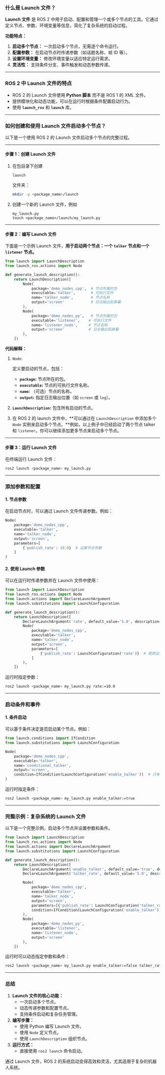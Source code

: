 ### **什么是 Launch 文件？**

**Launch 文件** 是 ROS 2 中用于启动、配置和管理一个或多个节点的工具。它通过定义节点、参数、环境变量等信息，简化了复杂系统的启动过程。

**功能特点：**

1. **启动多个节点：** 一次启动多个节点，无需逐个命令运行。
2. **配置参数：** 在启动节点时传递参数（如话题名称、帧 ID 等）。
3. **设置环境变量：** 修改环境变量以适应特定运行需求。
4. **灵活性：** 支持条件分支、事件触发和动态参数传递。

------

### **ROS 2 中 Launch 文件的特点**

- ROS 2 的 Launch 文件使用 **Python 脚本** 而不是 ROS 1 的 XML 文件。
- 提供模块化和动态功能，可以在运行时根据条件配置启动行为。
- 使用 **`launch_ros`** 和 **`launch`** 库。

------

### **如何创建和使用 Launch 文件启动多个节点？**

以下是一个使用 ROS 2 的 Launch 文件启动多个节点的完整过程。

------

#### **步骤 1：创建 Launch 文件**

1. 在包目录下创建 

   ```
   launch
   ```

    文件夹：

   ```bash
   mkdir -p <package_name>/launch
   ```

2. 创建一个新的 Launch 文件，例如 

   ```
   my_launch.py
   touch <package_name>/launch/my_launch.py
   ```

   

------

#### **步骤 2：编写 Launch 文件**

下面是一个示例 Launch 文件，**用于启动两个节点：一个 `talker` 节点和一个 `listener` 节点。**

```python
from launch import LaunchDescription
from launch_ros.actions import Node

def generate_launch_description():
    return LaunchDescription([
        Node(
            package='demo_nodes_cpp',  # 节点所属的包
            executable='talker',       # 可执行文件
            name='talker_node',        # 节点名称
            output='screen'            # 日志输出到屏幕
        ),
        Node(
            package='demo_nodes_py',   # 节点所属的包
            executable='listener',    # 可执行文件
            name='listener_node',     # 节点名称
            output='screen'           # 日志输出到屏幕
        ),
    ])
```

**代码解释：**

1. `Node`:

    定义要启动的节点，包括：

   - **`package`:** 节点所在的包。
   - **`executable`:** 节点的可执行文件名称。
   - **`name`:** （可选）节点的名称。
   - **`output`:** 指定日志输出位置（如 `screen` 或 `log`）。

2. **`LaunchDescription`:** 包含所有启动的节点。

3. 在 ROS 2 的 launch 文件中，**可以通过在 `LaunchDescription` 中添加多个 `Node` 实例来启动多个节点。**例如，以上例子中已经启动了两个节点 talker 和 `listener`。你可以继续添加更多节点来启动多个节点。

------

#### **步骤 3：运行 Launch 文件**

在终端运行 Launch 文件：

```bash
ros2 launch <package_name> my_launch.py
```

------

### **添加参数和配置**

#### **1. 节点参数**

在启动节点时，可以通过 Launch 文件传递参数。例如：

```python
Node(
    package='demo_nodes_cpp',
    executable='talker',
    name='talker_node',
    output='screen',
    parameters=[
        {'publish_rate': 10.0}  # 设置节点参数
    ]
)
```

#### **2. 使用 Launch 参数**

可以在运行时传递参数并在 Launch 文件中使用：

```python
from launch import LaunchDescription
from launch_ros.actions import Node
from launch.actions import DeclareLaunchArgument
from launch.substitutions import LaunchConfiguration

def generate_launch_description():
    return LaunchDescription([
        DeclareLaunchArgument('rate', default_value='5.0', description='Publish rate'),
        Node(
            package='demo_nodes_cpp',
            executable='talker',
            name='talker_node',
            output='screen',
            parameters=[
                {'publish_rate': LaunchConfiguration('rate')}  # 使用运行时参数
            ]
        ),
    ])
```

运行时指定参数：

```bash
ros2 launch <package_name> my_launch.py rate:=10.0
```

------

### **启动条件和事件**

#### **1. 条件启动**

可以基于条件决定是否启动某个节点。例如：

```python
from launch.conditions import IfCondition
from launch.substitutions import LaunchConfiguration

Node(
    package='demo_nodes_cpp',
    executable='talker',
    name='conditional_talker',
    output='screen',
    condition=IfCondition(LaunchConfiguration('enable_talker'))  # 只有在参数 enable_talker 为 true 时启动
)
```

运行时指定条件：

```bash
ros2 launch <package_name> my_launch.py enable_talker:=true
```

------

### **完整示例：复杂系统的 Launch 文件**

以下是一个完整示例，启动多个节点并设置参数和条件。

```python
from launch import LaunchDescription
from launch_ros.actions import Node
from launch.actions import DeclareLaunchArgument
from launch.substitutions import LaunchConfiguration

def generate_launch_description():
    return LaunchDescription([
        DeclareLaunchArgument('enable_talker', default_value='true', description='Enable the talker node'),
        DeclareLaunchArgument('talker_rate', default_value='5.0', description='Talker publish rate'),

        Node(
            package='demo_nodes_cpp',
            executable='talker',
            name='talker_node',
            output='screen',
            parameters=[{'publish_rate': LaunchConfiguration('talker_rate')}],
            condition=IfCondition(LaunchConfiguration('enable_talker'))  # 条件启动
        ),
        Node(
            package='demo_nodes_py',
            executable='listener',
            name='listener_node',
            output='screen'
        ),
    ])
```

运行时可以动态指定参数和条件：

```bash
ros2 launch <package_name> my_launch.py enable_talker:=false talker_rate:=10.0
```

------

### **总结**

1. **Launch 文件的核心功能：**
   - 一次启动多个节点。
   - 动态传递参数和配置节点。
   - 支持条件启动和复杂任务管理。
2. **编写步骤：**
   - 使用 Python 编写 Launch 文件。
   - 使用 `Node` 定义节点。
   - 使用 `LaunchDescription` 组织节点。
3. **运行方式：**
   - 直接使用 `ros2 launch` 命令启动。

通过 Launch 文件，ROS 2 的系统启动变得高效和灵活，尤其适用于复杂的机器人系统。
